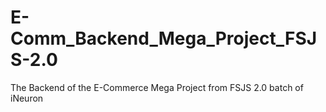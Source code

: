 # E-Comm_Backend_Mega_Project_FSJS-2.0
The Backend of the E-Commerce Mega Project from FSJS 2.0 batch of iNeuron
